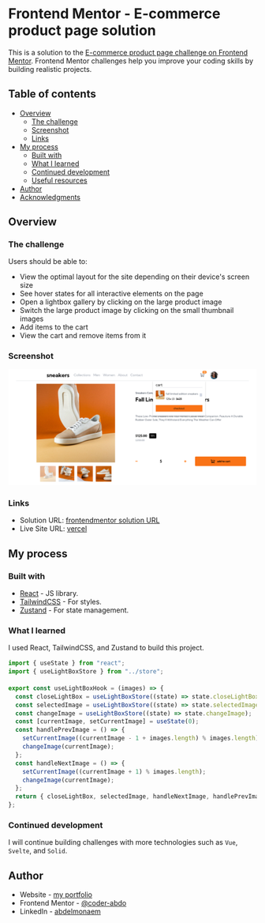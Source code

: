 # Frontend Mentor - E-commerce product page solution

This is a solution to the [E-commerce product page challenge on Frontend Mentor](https://www.frontendmentor.io/challenges/ecommerce-product-page-UPsZ9MJp6). Frontend Mentor challenges help you improve your coding skills by building realistic projects.

## Table of contents

- [Overview](#overview)
  - [The challenge](#the-challenge)
  - [Screenshot](#screenshot)
  - [Links](#links)
- [My process](#my-process)
  - [Built with](#built-with)
  - [What I learned](#what-i-learned)
  - [Continued development](#continued-development)
  - [Useful resources](#useful-resources)
- [Author](#author)
- [Acknowledgments](#acknowledgments)

## Overview

### The challenge

Users should be able to:

- View the optimal layout for the site depending on their device's screen size
- See hover states for all interactive elements on the page
- Open a lightbox gallery by clicking on the large product image
- Switch the large product image by clicking on the small thumbnail images
- Add items to the cart
- View the cart and remove items from it

### Screenshot

![project screenshot](./src/assets/images/screenshot.png)

### Links

- Solution URL: [frontendmentor solution URL](https://www.frontendmentor.io/solutions/e-commerce-product-page-Ad1dDTNhCT)
- Live Site URL: [vercel](https://frontend-mentor-e-commerce-product-page-alpha.vercel.app/)

## My process

### Built with

- [React](https://reactjs.org/) - JS library.
- [TailwindCSS](https://tailwindcss.com/) - For styles.
- [Zustand](https://zustand-demo.pmnd.rs/) - For state management.

### What I learned

I used React, TailwindCSS, and Zustand to build this project.

```js
import { useState } from "react";
import { useLightBoxStore } from "../store";

export const useLightBoxHook = (images) => {
  const closeLightBox = useLightBoxStore((state) => state.closeLightBox);
  const selectedImage = useLightBoxStore((state) => state.selectedImage);
  const changeImage = useLightBoxStore((state) => state.changeImage);
  const [currentImage, setCurrentImage] = useState(0);
  const handlePrevImage = () => {
    setCurrentImage((currentImage - 1 + images.length) % images.length);
    changeImage(currentImage);
  };
  const handleNextImage = () => {
    setCurrentImage((currentImage + 1) % images.length);
    changeImage(currentImage);
  };
  return { closeLightBox, selectedImage, handleNextImage, handlePrevImage };
};
```

### Continued development

I will continue building challenges with more technologies such as `Vue`, `Svelte`, and `Solid`.

## Author

- Website - [my portfolio](https://abdelmonaem-portfolio.vercel.app/)
- Frontend Mentor - [@coder-abdo](https://www.frontendmentor.io/profile/coder-abdo)
- LinkedIn - [abdelmonaem](https://www.linkedin.com/in/abdelmonaem/)

